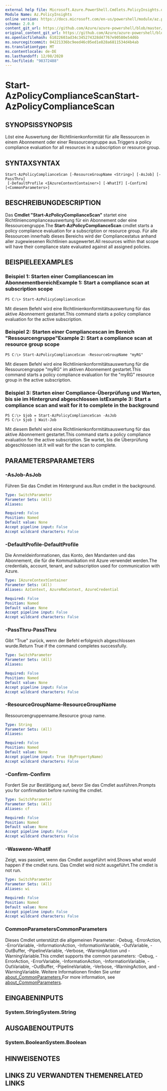 ```yaml
---
external help file: Microsoft.Azure.PowerShell.Cmdlets.PolicyInsights.dll-Help.xml
Module Name: Az.PolicyInsights
online version: https://docs.microsoft.com/en-us/powershell/module/az.policyinsights/start-azpolicycompliancescan
schema: 2.0.0
content_git_url: https://github.com/Azure/azure-powershell/blob/master/src/PolicyInsights/PolicyInsights/help/Start-AzPolicyComplianceScan.md
original_content_git_url: https://github.com/Azure/azure-powershell/blob/master/src/PolicyInsights/PolicyInsights/help/Start-AzPolicyComplianceScan.md
ms.openlocfilehash: 61022603ad34c345274328d47767e90580e54d6b
ms.sourcegitcommit: 04221336bc9eed46c05ed1e828a6811534d4b4ab
ms.translationtype: MT
ms.contentlocale: de-DE
ms.lasthandoff: 12/08/2020
ms.locfileid: "98372488"
---
```

# <span data-ttu-id="2c759-101">Start-AzPolicyComplianceScan</span><span class="sxs-lookup"><span data-stu-id="2c759-101">Start-AzPolicyComplianceScan</span></span>

## <span data-ttu-id="2c759-102">SYNOPSIS</span><span class="sxs-lookup"><span data-stu-id="2c759-102">SYNOPSIS</span></span>
<span data-ttu-id="2c759-103">Löst eine Auswertung der Richtlinienkonformität für alle Ressourcen in einem Abonnement oder einer Ressourcengruppe aus.</span><span class="sxs-lookup"><span data-stu-id="2c759-103">Triggers a policy compliance evaluation for all resources in a subscription or resource group.</span></span>

## <span data-ttu-id="2c759-104">SYNTAX</span><span class="sxs-lookup"><span data-stu-id="2c759-104">SYNTAX</span></span>

```
Start-AzPolicyComplianceScan [-ResourceGroupName <String>] [-AsJob] [-PassThru]
 [-DefaultProfile <IAzureContextContainer>] [-WhatIf] [-Confirm] [<CommonParameters>]
```

## <span data-ttu-id="2c759-105">BESCHREIBUNG</span><span class="sxs-lookup"><span data-stu-id="2c759-105">DESCRIPTION</span></span>
<span data-ttu-id="2c759-106">Das **Cmdlet "Start-AzPolicyComplianceScan"** startet eine Richtliniencomplianceauswertung für ein Abonnement oder eine Ressourcengruppe.</span><span class="sxs-lookup"><span data-stu-id="2c759-106">The **Start-AzPolicyComplianceScan** cmdlet starts a policy compliance evaluation for a subscription or resource group.</span></span> <span data-ttu-id="2c759-107">Für alle Ressourcen innerhalb dieses Bereichs wird der Compliancestatus anhand aller zugewiesenen Richtlinien ausgewertet.</span><span class="sxs-lookup"><span data-stu-id="2c759-107">All resources within that scope will have their compliance state evaluated against all assigned policies.</span></span>

## <span data-ttu-id="2c759-108">BEISPIELE</span><span class="sxs-lookup"><span data-stu-id="2c759-108">EXAMPLES</span></span>

### <span data-ttu-id="2c759-109">Beispiel 1: Starten einer Compliancescan im Abonnementbereich</span><span class="sxs-lookup"><span data-stu-id="2c759-109">Example 1: Start a compliance scan at subscription scope</span></span>
```
PS C:\> Start-AzPolicyComplianceScan
```

<span data-ttu-id="2c759-110">Mit diesem Befehl wird eine Richtlinienkonformitätsauswertung für das aktive Abonnement gestartet.</span><span class="sxs-lookup"><span data-stu-id="2c759-110">This command starts a policy compliance evaluation for the active subscription.</span></span>

### <span data-ttu-id="2c759-111">Beispiel 2: Starten einer Compliancescan im Bereich "Ressourcengruppe"</span><span class="sxs-lookup"><span data-stu-id="2c759-111">Example 2: Start a compliance scan at resource group scope</span></span>
```
PS C:\> Start-AzPolicyComplianceScan -ResourceGroupName "myRG"
```

<span data-ttu-id="2c759-112">Mit diesem Befehl wird eine Richtlinienkonformitätsauswertung für die Ressourcengruppe "myRG" im aktiven Abonnement gestartet.</span><span class="sxs-lookup"><span data-stu-id="2c759-112">This command starts a policy compliance evaluation for the "myRG" resource group in the active subscription.</span></span>

### <span data-ttu-id="2c759-113">Beispiel 3: Starten einer Compliance-Überprüfung und Warten, bis sie im Hintergrund abgeschlossen ist</span><span class="sxs-lookup"><span data-stu-id="2c759-113">Example 3: Start a compliance scan and wait for it to complete in the background</span></span>
```
PS C:\> $job = Start-AzPolicyComplianceScan -AsJob
PS C:\> $job | Wait-Job
```

<span data-ttu-id="2c759-114">Mit diesem Befehl wird eine Richtlinienkonformitätsauswertung für das aktive Abonnement gestartet.</span><span class="sxs-lookup"><span data-stu-id="2c759-114">This command starts a policy compliance evaluation for the active subscription.</span></span> <span data-ttu-id="2c759-115">Sie wartet, bis die Überprüfung abgeschlossen ist.</span><span class="sxs-lookup"><span data-stu-id="2c759-115">It will wait for the scan to complete.</span></span>

## <span data-ttu-id="2c759-116">PARAMETERS</span><span class="sxs-lookup"><span data-stu-id="2c759-116">PARAMETERS</span></span>

### <span data-ttu-id="2c759-117">-AsJob</span><span class="sxs-lookup"><span data-stu-id="2c759-117">-AsJob</span></span>
<span data-ttu-id="2c759-118">Führen Sie das Cmdlet im Hintergrund aus.</span><span class="sxs-lookup"><span data-stu-id="2c759-118">Run cmdlet in the background.</span></span>

```yaml
Type: SwitchParameter
Parameter Sets: (All)
Aliases:

Required: False
Position: Named
Default value: None
Accept pipeline input: False
Accept wildcard characters: False
```

### <span data-ttu-id="2c759-119">-DefaultProfile</span><span class="sxs-lookup"><span data-stu-id="2c759-119">-DefaultProfile</span></span>
<span data-ttu-id="2c759-120">Die Anmeldeinformationen, das Konto, den Mandanten und das Abonnement, die für die Kommunikation mit Azure verwendet werden.</span><span class="sxs-lookup"><span data-stu-id="2c759-120">The credentials, account, tenant, and subscription used for communication with Azure.</span></span>

```yaml
Type: IAzureContextContainer
Parameter Sets: (All)
Aliases: AzContext, AzureRmContext, AzureCredential

Required: False
Position: Named
Default value: None
Accept pipeline input: False
Accept wildcard characters: False
```

### <span data-ttu-id="2c759-121">-PassThru</span><span class="sxs-lookup"><span data-stu-id="2c759-121">-PassThru</span></span>
<span data-ttu-id="2c759-122">Gibt "True" zurück, wenn der Befehl erfolgreich abgeschlossen wurde.</span><span class="sxs-lookup"><span data-stu-id="2c759-122">Return True if the command completes successfully.</span></span>

```yaml
Type: SwitchParameter
Parameter Sets: (All)
Aliases:

Required: False
Position: Named
Default value: None
Accept pipeline input: False
Accept wildcard characters: False
```

### <span data-ttu-id="2c759-123">-ResourceGroupName</span><span class="sxs-lookup"><span data-stu-id="2c759-123">-ResourceGroupName</span></span>
<span data-ttu-id="2c759-124">Ressourcengruppenname.</span><span class="sxs-lookup"><span data-stu-id="2c759-124">Resource group name.</span></span>

```yaml
Type: String
Parameter Sets: (All)
Aliases:

Required: False
Position: Named
Default value: None
Accept pipeline input: True (ByPropertyName)
Accept wildcard characters: False
```

### <span data-ttu-id="2c759-125">-Confirm</span><span class="sxs-lookup"><span data-stu-id="2c759-125">-Confirm</span></span>
<span data-ttu-id="2c759-126">Fordert Sie zur Bestätigung auf, bevor Sie das Cmdlet ausführen.</span><span class="sxs-lookup"><span data-stu-id="2c759-126">Prompts you for confirmation before running the cmdlet.</span></span>

```yaml
Type: SwitchParameter
Parameter Sets: (All)
Aliases: cf

Required: False
Position: Named
Default value: None
Accept pipeline input: False
Accept wildcard characters: False
```

### <span data-ttu-id="2c759-127">-Waswenn</span><span class="sxs-lookup"><span data-stu-id="2c759-127">-WhatIf</span></span>
<span data-ttu-id="2c759-128">Zeigt, was passiert, wenn das Cmdlet ausgeführt wird.</span><span class="sxs-lookup"><span data-stu-id="2c759-128">Shows what would happen if the cmdlet runs.</span></span>
<span data-ttu-id="2c759-129">Das Cmdlet wird nicht ausgeführt.</span><span class="sxs-lookup"><span data-stu-id="2c759-129">The cmdlet is not run.</span></span>

```yaml
Type: SwitchParameter
Parameter Sets: (All)
Aliases: wi

Required: False
Position: Named
Default value: None
Accept pipeline input: False
Accept wildcard characters: False
```

### <span data-ttu-id="2c759-130">CommonParameters</span><span class="sxs-lookup"><span data-stu-id="2c759-130">CommonParameters</span></span>
<span data-ttu-id="2c759-131">Dieses Cmdlet unterstützt die allgemeinen Parameter: -Debug, -ErrorAction, -ErrorVariable, -InformationAction, -InformationVariable, -OutVariable, -OutBuffer, -PipelineVariable, -Verbose, -WarningAction und -WarningVariable.</span><span class="sxs-lookup"><span data-stu-id="2c759-131">This cmdlet supports the common parameters: -Debug, -ErrorAction, -ErrorVariable, -InformationAction, -InformationVariable, -OutVariable, -OutBuffer, -PipelineVariable, -Verbose, -WarningAction, and -WarningVariable.</span></span> <span data-ttu-id="2c759-132">Weitere Informationen finden Sie unter [about_CommonParameters.](http://go.microsoft.com/fwlink/?LinkID=113216)</span><span class="sxs-lookup"><span data-stu-id="2c759-132">For more information, see [about_CommonParameters](http://go.microsoft.com/fwlink/?LinkID=113216).</span></span>

## <span data-ttu-id="2c759-133">EINGABEN</span><span class="sxs-lookup"><span data-stu-id="2c759-133">INPUTS</span></span>

### <span data-ttu-id="2c759-134">System.String</span><span class="sxs-lookup"><span data-stu-id="2c759-134">System.String</span></span>

## <span data-ttu-id="2c759-135">AUSGABEN</span><span class="sxs-lookup"><span data-stu-id="2c759-135">OUTPUTS</span></span>

### <span data-ttu-id="2c759-136">System.Boolean</span><span class="sxs-lookup"><span data-stu-id="2c759-136">System.Boolean</span></span>

## <span data-ttu-id="2c759-137">HINWEISE</span><span class="sxs-lookup"><span data-stu-id="2c759-137">NOTES</span></span>

## <span data-ttu-id="2c759-138">LINKS ZU VERWANDTEN THEMEN</span><span class="sxs-lookup"><span data-stu-id="2c759-138">RELATED LINKS</span></span>
